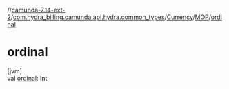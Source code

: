 //[camunda-7.14-ext-2](../../../../index.md)/[com.hydra_billing.camunda.api.hydra.common_types](../../index.md)/[Currency](../index.md)/[MOP](index.md)/[ordinal](ordinal.md)

# ordinal

[jvm]\
val [ordinal](ordinal.md): Int
